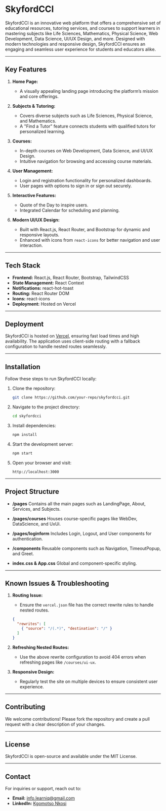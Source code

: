 # SkyfordCCI

SkyfordCCI is an innovative web platform that offers a comprehensive set of educational resources, tutoring services, and courses to support learners in mastering subjects like Life Sciences, Mathematics, Physical Science, Web Development, Data Science, UI/UX Design, and more. Designed with modern technologies and responsive design, SkyfordCCI ensures an engaging and seamless user experience for students and educators alike.

---

## Key Features

1. **Home Page:**
   - A visually appealing landing page introducing the platform’s mission and core offerings.

2. **Subjects & Tutoring:**
   - Covers diverse subjects such as Life Sciences, Physical Science, and Mathematics.
   - A "Find a Tutor" feature connects students with qualified tutors for personalized learning.

3. **Courses:**
   - In-depth courses on Web Development, Data Science, and UI/UX Design.
   - Intuitive navigation for browsing and accessing course materials.

4. **User Management:**
   - Login and registration functionality for personalized dashboards.
   - User pages with options to sign in or sign out securely.

5. **Interactive Features:**
   - Quote of the Day to inspire users.
   - Integrated Calendar for scheduling and planning.

6. **Modern UI/UX Design:**
   - Built with React.js, React Router, and Bootstrap for dynamic and responsive layouts.
   - Enhanced with icons from `react-icons` for better navigation and user interaction.

---

## Tech Stack

- **Frontend:** React.js, React Router, Bootstrap, TailwindCSS
- **State Management:** React Context
- **Notifications:** react-hot-toast
- **Routing:** React Router DOM
- **Icons:** react-icons
- **Deployment:** Hosted on Vercel

---

## Deployment

SkyfordCCI is hosted on [Vercel](https://skyfordcci.vercel.app/), ensuring fast load times and high availability. The application uses client-side routing with a fallback configuration to handle nested routes seamlessly.

---

## Installation

Follow these steps to run SkyfordCCI locally:

1. Clone the repository:
   ```bash
   git clone https://github.com/your-repo/skyfordcci.git
   ```

2. Navigate to the project directory:
   ```bash
   cd skyfordcci
   ```

3. Install dependencies:
   ```bash
   npm install
   ```

4. Start the development server:
   ```bash
   npm start
   ```

5. Open your browser and visit:
   ```
   http://localhost:3000
   ```

---

## Project Structure

- **/pages**
  Contains all the main pages such as LandingPage, About, Services, and Subjects.

- **/pages/courses**
  Houses course-specific pages like WebDev, DataScience, and UxUi.

- **/pages/loginform**
  Includes Login, Logout, and User components for authentication.

- **/components**
  Reusable components such as Navigation, TimeoutPopup, and Greet.

- **index.css & App.css**
  Global and component-specific styling.

---

## Known Issues & Troubleshooting

1. **Routing Issue:**
   - Ensure the `vercel.json` file has the correct rewrite rules to handle nested routes.

   ```json
   {
     "rewrites": [
       { "source": "/(.*)", "destination": "/" }
     ]
   }
   ```

2. **Refreshing Nested Routes:**
   - Use the above rewrite configuration to avoid 404 errors when refreshing pages like `/courses/ui-ux`.

3. **Responsive Design:**
   - Regularly test the site on multiple devices to ensure consistent user experience.

---

## Contributing

We welcome contributions! Please fork the repository and create a pull request with a clear description of your changes.

---

## License

SkyfordCCI is open-source and available under the MIT License.

---

## Contact

For inquiries or support, reach out to:
- **Email:** info.learniq@gmail.com
- **LinkedIn:** [Kgomotso Nkosi](https://www.linkedin.com/in/kgomotsonkosi-l/)

